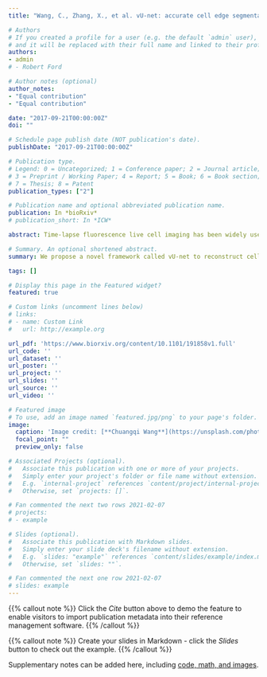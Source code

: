 ```yaml
---
title: "Wang, C., Zhang, X., et al. vU-net: accurate cell edge segmentation in time-lapse fluorescence live cell images based on convolutional neural network, bioRxiv."

# Authors
# If you created a profile for a user (e.g. the default `admin` user), write the username (folder name) here 
# and it will be replaced with their full name and linked to their profile.
authors:
- admin
# - Robert Ford

# Author notes (optional)
author_notes:
- "Equal contribution"
- "Equal contribution"

date: "2017-09-21T00:00:00Z"
doi: ""

# Schedule page publish date (NOT publication's date).
publishDate: "2017-09-21T00:00:00Z"

# Publication type.
# Legend: 0 = Uncategorized; 1 = Conference paper; 2 = Journal article;
# 3 = Preprint / Working Paper; 4 = Report; 5 = Book; 6 = Book section;
# 7 = Thesis; 8 = Patent
publication_types: ["2"]

# Publication name and optional abbreviated publication name.
publication: In *bioRxiv*
# publication_short: In *ICW*

abstract: Time-lapse fluorescence live cell imaging has been widely used to study various dynamical processes in cell biology. However, fluorescence live cell images often have low contrast, noises, and uneven illumination, preventing accurate cell segmentation. The convolutional neural network has been successfully applied in natural image classification and segmentation by extracting hierarchical features, which could be transferred into other fields for image segmentation. Moreover, the temporal coherence in time-lapse images can allow us to extract sufficient features from a limited number of image frames to segment the entire time-lapse movies. In this paper, we propose a novel framework called vU-net, which integrates the VGG-161 pretrained model as an encoder and a U-net2 derived simplified convolutional structure to reconstruct cell edge with a higher accuracy using limited training images. We evaluated our framework on the high-resolution images of paxillin, a canonical adhesion marker in migrating PtK1 cells acquired by a Total Internal Reflection Fluorescence (TIRF) microscope, and achieved higher accuracy of cell segmentation than conventional U-net. We also validated our framework on noisy confocal fluorescence live images of GFP-mDia1 in PtK1 cells. We demonstrated that vU-net could be practically applied to challenging live cell movies since it required limited training sets and achieved highly accurate segmentation.

# Summary. An optional shortened abstract.
summary: We propose a novel framework called vU-net to reconstruct cell edge with a higher accuracy using limited training images.

tags: []

# Display this page in the Featured widget?
featured: true

# Custom links (uncomment lines below)
# links:
# - name: Custom Link
#   url: http://example.org

url_pdf: 'https://www.biorxiv.org/content/10.1101/191858v1.full'
url_code: ''
url_dataset: ''
url_poster: ''
url_project: ''
url_slides: ''
url_source: ''
url_video: ''

# Featured image
# To use, add an image named `featured.jpg/png` to your page's folder. 
image:
  caption: 'Image credit: [**Chuangqi Wang**](https://unsplash.com/photos/pLCdAaMFLTE)'
  focal_point: ""
  preview_only: false

# Associated Projects (optional).
#   Associate this publication with one or more of your projects.
#   Simply enter your project's folder or file name without extension.
#   E.g. `internal-project` references `content/project/internal-project/index.md`.
#   Otherwise, set `projects: []`.

# Fan commented the next two rows 2021-02-07
# projects:
# - example

# Slides (optional).
#   Associate this publication with Markdown slides.
#   Simply enter your slide deck's filename without extension.
#   E.g. `slides: "example"` references `content/slides/example/index.md`.
#   Otherwise, set `slides: ""`.

# Fan commented the next one row 2021-02-07
# slides: example
---
```


{{% callout note %}}
Click the *Cite* button above to demo the feature to enable visitors to import publication metadata into their reference management software.
{{% /callout %}}

{{% callout note %}}
Create your slides in Markdown - click the *Slides* button to check out the example.
{{% /callout %}}

Supplementary notes can be added here, including [code, math, and images](https://wowchemy.com/docs/writing-markdown-latex/).
